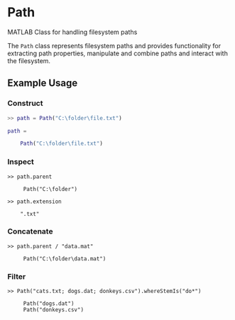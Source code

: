 # Path
 MATLAB Class for handling filesystem paths
 
 The `Path` class represents filesystem paths and provides functionality for extracting path properties, manipulate and combine paths and interact with the filesystem.
 
 ## Example Usage
 
 ### Construct
 ```Matlab
>> path = Path("C:\folder\file.txt")

path = 

     Path("C:\folder\file.txt")
```

### Inspect
```
>> path.parent

     Path("C:\folder")

>> path.extension

    ".txt"
 ```
 
### Concatenate
```
>> path.parent / "data.mat"

     Path("C:\folder\data.mat")
```

### Filter
```
>> Path("cats.txt; dogs.dat; donkeys.csv").whereStemIs("do*")

     Path("dogs.dat")
     Path("donkeys.csv")
```
 
 
